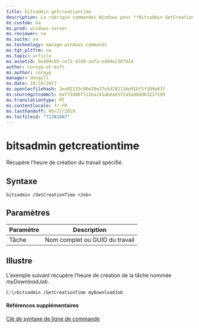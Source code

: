```yaml
---
title: bitsadmin getcreationtime
description: La rubrique commandes Windows pour **Bitsadmin GetCreationTime** -récupère l’heure de création du travail spécifié.
ms.custom: na
ms.prod: windows-server
ms.reviewer: na
ms.suite: na
ms.technology: manage-windows-commands
ms.tgt_pltfrm: na
ms.topic: article
ms.assetid: be409cb5-ce72-41d9-aafa-edd4e230fd14
author: coreyp-at-msft
ms.author: coreyp
manager: dongill
ms.date: 10/16/2017
ms.openlocfilehash: 2ea92133c90e20e37e5d281116e91bf1f109e83f
ms.sourcegitcommit: 6aff3d88ff22ea141a6ea6572a5ad8dd6321f199
ms.translationtype: MT
ms.contentlocale: fr-FR
ms.lasthandoff: 09/27/2019
ms.locfileid: "71381687"
---
```

# <a name="bitsadmin-getcreationtime"></a>bitsadmin getcreationtime



Récupère l’heure de création du travail spécifié.

## <a name="syntax"></a>Syntaxe

```
bitsadmin /GetCreationTime <Job>
```

## <a name="parameters"></a>Paramètres

|Paramètre|Description|
|---------|-----------|
|Tâche|Nom complet ou GUID du travail|

## <a name="BKMK_examples"></a>Illustre

L’exemple suivant récupère l’heure de création de la tâche nommée *myDownloadJob*.
```
C:\>bitsadmin /GetCreationTime myDownloadJob
```

#### <a name="additional-references"></a>Références supplémentaires

[Clé de syntaxe de ligne de commande](command-line-syntax-key.md)
